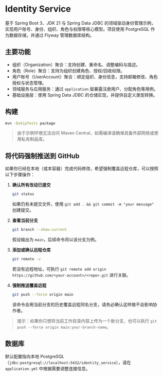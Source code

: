 # Identity Service

基于 Spring Boot 3、JDK 21 与 Spring Data JDBC 的领域驱动身份管理示例，实现用户账号、身份、组织、角色与权限等核心模型。项目使用 PostgreSQL 作为数据存储，并通过 Flyway 管理数据库结构。

## 主要功能

- 组织（Organization）聚合：支持创建、重命名、调整编码与描述。
- 角色（Role）聚合：支持为组织创建角色、授权/回收权限。
- 用户账号（UserAccount）聚合：绑定组织、身份信息，支持邮箱修改、角色授权与状态管理。
- 领域服务与应用服务：通过 `application` 层暴露注册用户、分配角色等用例。
- 基础设施层：使用 Spring Data JDBC 的仓储实现，并提供自定义类型转换。

## 构建

```bash
mvn -DskipTests package
```

> 由于示例环境无法访问 Maven Central，如需编译请确保具备外部网络或使用私有制品库。

## 将代码强制推送到 GitHub

如果你已经在本地（或本容器）完成代码修改，希望强制覆盖远程仓库，可以按照以下步骤操作：

1. **确认所有改动已提交**
   ```bash
   git status
   ```
   如果仍有未提交文件，使用 `git add . && git commit -m "your message"` 创建提交。

2. **查看当前分支**
   ```bash
   git branch --show-current
   ```
   假设输出为 `main`，后续命令将以该分支为例。

3. **添加或确认远程仓库**
   ```bash
   git remote -v
   ```
   若没有远程地址，可执行 `git remote add origin https://github.com/<your-account>/<repo>.git` 进行关联。

4. **强制推送覆盖远程**
   ```bash
   git push --force origin main
   ```
   该命令会用当前分支的历史覆盖远程同名分支，请务必确认这样做不会影响协作者。

> 提示：如果你只想将当前工作目录内容上传为一个新分支，也可以执行 `git push --force origin main:your-branch-name`。

## 数据库

默认配置指向本地 PostgreSQL（`jdbc:postgresql://localhost:5432/identity_service`），请在 `application.yml` 中根据需要调整连接信息。
